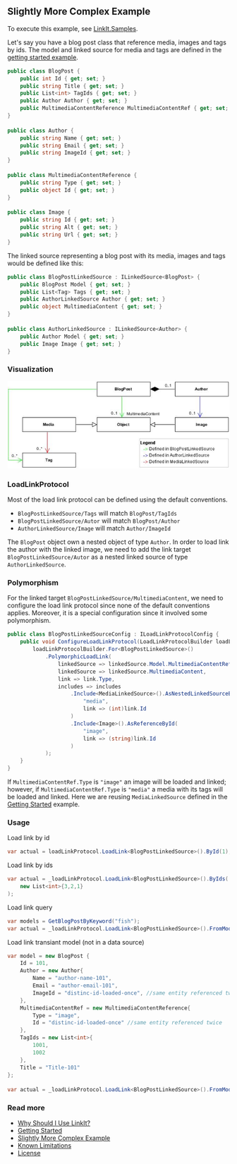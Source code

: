 Slightly More Complex Example
---------------
To execute this example, see [LinkIt.Samples](LinkIt.Samples/SlightlyMoreComplexExample.cs). 

Let's say you have a blog post class that reference media, images and tags by ids. The model and linked source for media and tags are defined in the [getting started example](README.md).
```csharp
public class BlogPost {
    public int Id { get; set; }
    public string Title { get; set; }
    public List<int> TagIds { get; set; }
    public Author Author { get; set; }
    public MultimediaContentReference MultimediaContentRef { get; set; }
}

public class Author {
    public string Name { get; set; }
    public string Email { get; set; }
    public string ImageId { get; set; }
}

public class MultimediaContentReference {
    public string Type { get; set; }
    public object Id { get; set; }
}

public class Image {
    public string Id { get; set; }
    public string Alt { get; set; }
    public string Url { get; set; }
}
```

The linked source representing a blog post with its media, images and tags would be defined like this:
```csharp
public class BlogPostLinkedSource : ILinkedSource<BlogPost> {
    public BlogPost Model { get; set; }
    public List<Tag> Tags { get; set; }
    public AuthorLinkedSource Author { get; set; }
    public object MultimediaContent { get; set; }
}

public class AuthorLinkedSource : ILinkedSource<Author> {
    public Author Model { get; set; }
    public Image Image { get; set; }
}
```

### Visualization
![Visualization](LinkedSourceReferences.jpg) 


### LoadLinkProtocol
Most of the load link protocol can be defined using the default conventions. 
- `BlogPostLinkedSource/Tags` will match `BlogPost/TagIds`
- `BlogPostLinkedSource/Autor` will match `BlogPost/Author`
- `AuthorLinkedSource/Image` will match `Author/ImageId`

The `BlogPost` object own a nested object of type `Author`. In order to load link the author with the linked image, we need to add the link target `BlogPostLinkedSource/Autor` as a nested linked source of type `AuthorLinkedSource`.

### Polymorphism
For the linked target `BlogPostLinkedSource/MultimediaContent`, we need to configure the load link protocol since none of the default conventions applies. Moreover, it is a special configuration since it involved some polymorphism.
```csharp
public class BlogPostLinkedSourceConfig : ILoadLinkProtocolConfig {
    public void ConfigureLoadLinkProtocol(LoadLinkProtocolBuilder loadLinkProtocolBuilder) {
        loadLinkProtocolBuilder.For<BlogPostLinkedSource>()
            .PolymorphicLoadLink(
                linkedSource => linkedSource.Model.MultimediaContentRef,
                linkedSource => linkedSource.MultimediaContent,
                link => link.Type,
                includes => includes
                    .Include<MediaLinkedSource>().AsNestedLinkedSourceById(
                        "media",
                        link => (int)link.Id
                    )
                    .Include<Image>().AsReferenceById(
                        "image",
                        link => (string)link.Id
                    )
            );
    }
}
```

If `MultimediaContentRef.Type` is `"image"` an image will be loaded and linked; however, if `MultimediaContentRef.Type` is `"media"` a media with its tags will be loaded and linked. Here we are reusing `MediaLinkedSource` defined in the [Getting Started](README.md) example.

### Usage
Load link by id
```csharp
var actual = loadLinkProtocol.LoadLink<BlogPostLinkedSource>().ById(1);
```

Load link by ids
```csharp
var actual = _loadLinkProtocol.LoadLink<BlogPostLinkedSource>().ByIds(
    new List<int>{3,2,1}
);
```

Load link query
```csharp
var models = GetBlogPostByKeyword("fish");
var actual = _loadLinkProtocol.LoadLink<BlogPostLinkedSource>().FromModels(models);
```

Load link transiant model (not in a data source)
```csharp
var model = new BlogPost {
    Id = 101,
    Author = new Author{
        Name = "author-name-101",
        Email = "author-email-101",
        ImageId = "distinc-id-loaded-once", //same entity referenced twice
    },
    MultimediaContentRef = new MultimediaContentReference{
        Type = "image",
        Id = "distinc-id-loaded-once" //same entity referenced twice
    },
    TagIds = new List<int>{
        1001,
        1002
    },
    Title = "Title-101"
};

var actual = _loadLinkProtocol.LoadLink<BlogPostLinkedSource>().FromModel(model);
```

### Read more
- [Why Should I Use LinkIt?](why-without-how.md)
- [Getting Started](getting-started.md)
- [Slightly More Complex Example](slightly-more-complex-example.md)
- [Known Limitations](known-limitations.md)
- [License](LICENSE.txt)